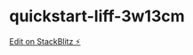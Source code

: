 # quickstart-liff-3w13cm

[Edit on StackBlitz ⚡️](https://stackblitz.com/edit/quickstart-liff-3w13cm)